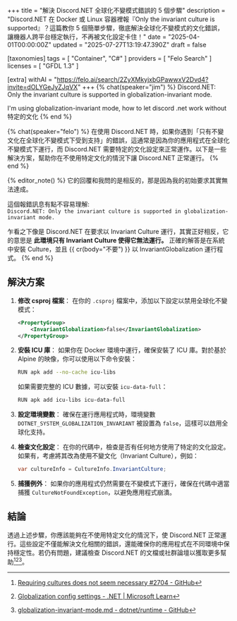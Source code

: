 +++
title = "解決 Discord.NET 全球化不變模式錯誤的 5 個步驟"
description = "Discord.NET 在 Docker 或 Linux 容器裡報『Only the invariant culture is supported』？這篇教你 5 個簡單步驟，徹底解決全球化不變模式的文化錯誤，讓機器人跨平台穩定執行，不再被文化設定卡住！"
date = "2025-04-01T00:00:00Z"
updated = "2025-07-27T13:19:47.390Z"
draft = false

[taxonomies]
tags = [ "Container", "C#" ]
providers = [ "Felo Search" ]
licenses = [ "GFDL 1.3" ]

[extra]
withAI = "<https://felo.ai/search/2ZyXMkyjxbGPawwxV2Dvd4?invite=dOLYGeJyZJqVX>"
+++
{% chat(speaker="jim") %}
Discord.NET: Only the invariant culture is supported in globalization-invariant mode.

I'm using globalization-invariant mode, how to let discord .net work without 特定的文化
{% end %}

{% chat(speaker="felo") %}
在使用 Discord.NET 時，如果你遇到「只有不變文化在全球化不變模式下受到支持」的錯誤，這通常是因為你的應用程式在全球化不變模式下運行，而 Discord.NET 需要特定的文化設定來正常運作。以下是一些解決方案，幫助你在不使用特定文化的情況下讓 Discord.NET 正常運行。
{% end %}

{% editor_note() %}
它的回覆和我問的是相反的，那是因為我的初始要求其實無法達成。

這個報錯訊息有點不容易理解:  
`Discord.NET: Only the invariant culture is supported in globalization-invariant mode.`

乍看之下像是 Discord.NET 在要求以 Invariant Culture 運行，其實正好相反，它的意思是 **此環境只有 Invariant Culture 使得它無法運行。** 正確的解答是在系統中安裝 Culture，並且 {{ cr(body="不要") }} 以 InvariantGlobalization 運行程式。
{% end %}

## **解決方案**

1. **修改 csproj 檔案**：
   在你的 `.csproj` 檔案中，添加以下設定以禁用全球化不變模式：

   ```xml
   <PropertyGroup>
       <InvariantGlobalization>false</InvariantGlobalization>
   </PropertyGroup>
   ```

2. **安裝 ICU 庫**：
   如果你在 Docker 環境中運行，確保安裝了 ICU 庫。對於基於 Alpine 的映像，你可以使用以下命令安裝：

   ```bash
   RUN apk add --no-cache icu-libs
   ```

   如果需要完整的 ICU 數據，可以安裝 `icu-data-full`：

   ```bash
   RUN apk add icu-libs icu-data-full
   ```

3. **設定環境變數**：
   確保在運行應用程式時，環境變數 `DOTNET_SYSTEM_GLOBALIZATION_INVARIANT` 被設置為 `false`，這樣可以啟用全球化支持。

4. **檢查文化設定**：
   在你的代碼中，檢查是否有任何地方使用了特定的文化設定。如果有，考慮將其改為使用不變文化（Invariant Culture），例如：

   ```csharp
   var cultureInfo = CultureInfo.InvariantCulture;
   ```

5. **捕獲例外**：
   如果你的應用程式仍然需要在不變模式下運行，確保在代碼中適當捕獲 `CultureNotFoundException`，以避免應用程式崩潰。

## **結論**

透過上述步驟，你應該能夠在不使用特定文化的情況下，使 Discord.NET 正常運行。這些設定不僅能解決文化相關的錯誤，還能確保你的應用程式在不同環境中保持穩定性。若仍有問題，建議檢查 Discord.NET 的文檔或社群論壇以獲取更多幫助[^1][^2][^4]。

[^1]: [Requiring cultures does not seem necessary #2704 - GitHub](https://github.com/discord-net/Discord.Net/issues/2704)
[^2]: [Globalization config settings - .NET | Microsoft Learn](https://learn.microsoft.com/en-us/dotnet/core/runtime-config/globalization)
[^4]: [globalization-invariant-mode.md - dotnet/runtime - GitHub](https://github.com/dotnet/runtime/blob/main/docs/design/features/globalization-invariant-mode.md)
